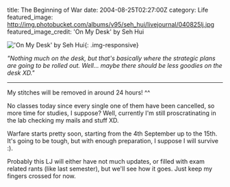 title: The Beginning of War
date: 2004-08-25T02:27:00Z
category: Life
featured_image: http://img.photobucket.com/albums/v95/seh_hui/livejournal/040825lj.jpg
featured_image_credit: 'On My Desk' by Seh Hui

!['On My Desk' by Seh Hui](http://img.photobucket.com/albums/v95/seh_hui/livejournal/040825lj.jpg){: .img-responsive}

*"Nothing much on the desk, but that's basically where the strategic plans are going to be rolled out. Well… maybe there should be less goodies on the desk XD."*

---

My stitches will be removed in around 24 hours! ^^

No classes today since every single one of them have been cancelled, so more time for studies, I suppose? Well, currently I'm still proscratinating in the lab checking my mails and stuff XD.

Warfare starts pretty soon, starting from the 4th September up to the 15th. It's going to be tough, but with enough preparation, I suppose I will survive :).

Probably this LJ will either have not much updates, or filled with exam related rants (like last semester), but we'll see how it goes. Just keep my fingers crossed for now.
